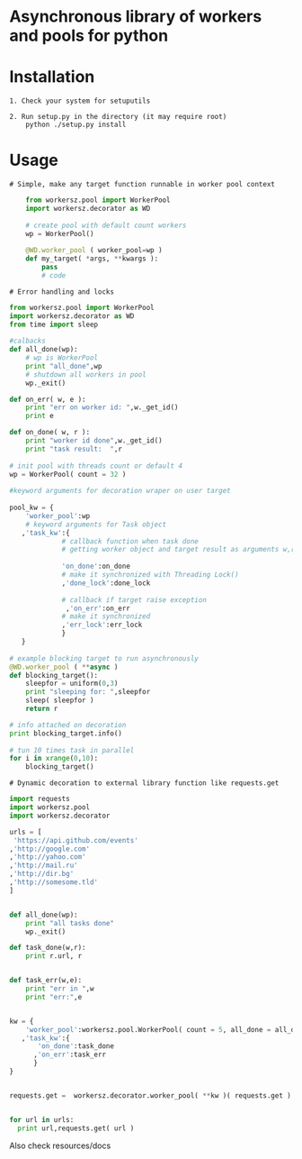 # Asynchronous library of workers and pools for python

# Installation

    1. Check your system for setuputils
    
    2. Run setup.py in the directory (it may require root) 
        python ./setup.py install
    
# Usage
    # Simple, make any target function runnable in worker pool context
```python
    from workersz.pool import WorkerPool
    import workersz.decorator as WD
    
    # create pool with default count workers
    wp = WorkerPool()
    
    @WD.worker_pool ( worker_pool=wp )
    def my_target( *args, **kwargs ):
        pass
        # code 
```
    # Error handling and locks 
```python
from workersz.pool import WorkerPool
import workersz.decorator as WD
from time import sleep
    
#calbacks
def all_done(wp):
    # wp is WorkerPool
    print "all_done",wp
    # shutdown all workers in pool
    wp._exit()

def on_err( w, e ):
    print "err on worker id: ",w._get_id()
    print e

def on_done( w, r ):
    print "worker id done",w._get_id()
    print "task result:  ",r
 
# init pool with threads count or default 4
wp = WorkerPool( count = 32 )
    
#keyword arguments for decoration wraper on user target
    
pool_kw = { 
    'worker_pool':wp
    # keyword arguments for Task object
   ,'task_kw':{
             # callback function when task done
             # getting worker object and target result as arguments w,r
             
             'on_done':on_done     
             # make it synchronized with Threading Lock()
             ,'done_lock':done_lock
             
             # callback if target raise exception 
              ,'on_err':on_err
             # make it synchronized 
             ,'err_lock':err_lock
             }
   }
   
# example blocking target to run asynchronously 
@WD.worker_pool ( **async )
def blocking_target():
    sleepfor = uniform(0,3)
    print "sleeping for: ",sleepfor
    sleep( sleepfor )
    return r

# info attached on decoration
print blocking_target.info()
   
# tun 10 times task in parallel
for i in xrange(0,10):
    blocking_target()   
```
    # Dynamic decoration to external library function like requests.get

```python
import requests
import workersz.pool
import workersz.decorator

urls = [
 'https://api.github.com/events'
,'http://google.com'
,'http://yahoo.com'
,'http://mail.ru'
,'http://dir.bg'
,'http://somesome.tld'
]


def all_done(wp):
    print "all tasks done"
    wp._exit()

def task_done(w,r):
    print r.url, r


def task_err(w,e):
    print "err in ",w
    print "err:",e


kw = {
    'worker_pool':workersz.pool.WorkerPool( count = 5, all_done = all_done )
   ,'task_kw':{
       'on_done':task_done
      ,'on_err':task_err
      }
}


requests.get =  workersz.decorator.worker_pool( **kw )( requests.get )


for url in urls:
  print url,requests.get( url )
```

Also check resources/docs
